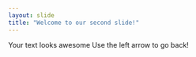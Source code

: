 ```yaml
---
layout: slide
title: "Welcome to our second slide!"
---
```

Your text looks awesome
Use the left arrow to go back!
